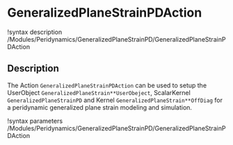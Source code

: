 # GeneralizedPlaneStrainPDAction

!syntax description /Modules/Peridynamics/GeneralizedPlaneStrainPD/GeneralizedPlaneStrainPDAction

## Description

The Action `GeneralizedPlaneStrainPDAction` can be used to setup the UserObject `GeneralizedPlaneStrain**UserObeject`, ScalarKernel `GeneralizedPlaneStrainPD` and Kernel `GeneralizedPlaneStrain**OffDiag` for a peridynamic generalized plane strain modeling and simulation.

!syntax parameters /Modules/Peridynamics/GeneralizedPlaneStrainPD/GeneralizedPlaneStrainPDAction
